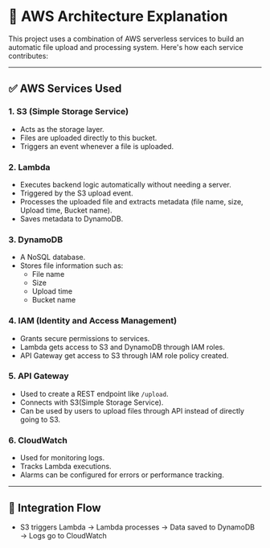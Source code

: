 # 📐 AWS Architecture Explanation

This project uses a combination of AWS serverless services to build an automatic file upload and processing system. Here's how each service contributes:

---

## ✅ AWS Services Used

### 1. **S3 (Simple Storage Service)**
- Acts as the storage layer.
- Files are uploaded directly to this bucket.
- Triggers an event whenever a file is uploaded.

### 2. **Lambda**
- Executes backend logic automatically without needing a server.
- Triggered by the S3 upload event.
- Processes the uploaded file and extracts metadata (file name, size, Upload time, Bucket name).
- Saves metadata to DynamoDB.

### 3. **DynamoDB**
- A NoSQL database.
- Stores file information such as:
  - File name
  - Size
  - Upload time
  - Bucket name

### 4. **IAM (Identity and Access Management)**
- Grants secure permissions to services.
- Lambda gets access to S3 and DynamoDB through IAM roles.
- API Gateway get access to S3 through IAM role policy created.

### 5. **API Gateway**
- Used to create a REST endpoint like `/upload`.
- Connects with S3(Simple Storage Service).
- Can be used by users to upload files through API instead of directly going to S3.

### 6. **CloudWatch**
- Used for monitoring logs.
- Tracks Lambda executions.
- Alarms can be configured for errors or performance tracking.

---

## 🧩 Integration Flow

- S3 triggers Lambda → Lambda processes → Data saved to DynamoDB → Logs go to CloudWatch
